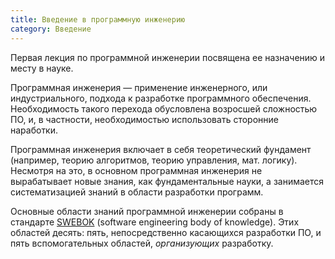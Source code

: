 ```yaml
---
title: Введение в программную инженерию
category: Введение
---
```


Первая лекция по программной инженерии посвящена ее назначению и месту в науке.

Программная инженерия — применение инженерного, или индустриального, подхода к разработке программного обеспечения. 
Необходимость такого перехода обусловлена возросшей сложностью ПО, и, в частности, 
необходимостью использовать сторонние наработки.

Программная инженерия включает в себя теоретический фундамент (например, теорию алгоритмов, 
теорию управления, мат. логику). Несмотря на это, в основном программная инженерия не вырабатывает новые знания, 
как фундаментальные науки, а занимается систематизацией знаний в области разработки программ.

Основные области знаний программной инженерии собраны в стандарте [SWEBOK][1] (software engineering body of knowledge). 
Этих областей десять: пять, непосредственно касающихся разработки ПО, 
и пять вспомогательных областей, *организующих* разработку.

[1]: https://en.wikipedia.org/wiki/SWEBOK

